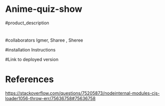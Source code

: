 # Anime-quiz-show

#product_description
#
#collaborators Igmer, Sharee , Sheree

#installation Instructions 

#Link to deployed version 

# References 

https://stackoverflow.com/questions/75205873/nodeinternal-modules-cjs-loader1056-throw-err/75636758#75636758